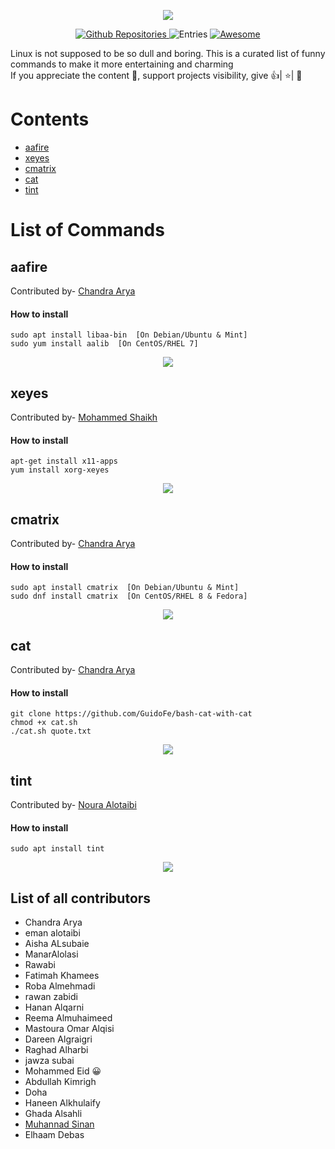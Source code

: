 <p align="center">
  <img src="https://github.com/chandradeoarya/awesome-linux-commands/blob/master/dancing-linux.gif?raw=true" />
</p>

<p align="center">

  <a href="https://github.com/search?q=linux&type=Repositories">
    <img alt="Github Repositories" src="https://img.shields.io/badge/Repos-1-brightgreen.svg" />
  </a>
  <img alt="Entries" src="https://img.shields.io/badge/Items-1-lightgrey.svg" />
  <a href="https://github.com/sindresorhus/awesome">
    <img alt="Awesome" src="https://cdn.rawgit.com/sindresorhus/awesome/d7305f38d29fed78fa85652e3a63e154dd8e8829/media/badge.svg" />
  </a>
</p>

Linux is not supposed to be so dull and boring. This is a curated list of funny commands to make it more entertaining and charming<br>
If you appreciate the content 📖, support projects visibility, give 👍| ⭐| 👏

# Contents <!-- omit in toc -->

<!-- TOC -->

- [aafire](#aafire)
- [xeyes](#xeyes)
- [cmatrix](#cmatrix)
- [cat](#cat)
- [tint](#tint)

<!-- /TOC -->


# List of Commands

## aafire
Contributed by- <a href="https://www.linkedin.com/in/chandradeoarya">Chandra Arya</a>

#### How to install 
```
sudo apt install libaa-bin  [On Debian/Ubuntu & Mint]
sudo yum install aalib  [On CentOS/RHEL 7]
```

<p align="center">
  <img src="https://github.com/chandradeoarya/awesome-linux-commands/blob/master/gifs/aafire.gif?raw=true" />
</p>

## xeyes
Contributed by- <a href="#">Mohammed Shaikh</a>

#### How to install 
```
apt-get install x11-apps
yum install xorg-xeyes
```

<p align="center">
  <img src="https://github.com/chandradeoarya/awesome-linux-commands/blob/master/gifs/xeyes.gif?raw=true" />
</p>


## cmatrix
Contributed by- <a href="https://www.linkedin.com/in/chandradeoarya">Chandra Arya</a>

#### How to install 
```
sudo apt install cmatrix  [On Debian/Ubuntu & Mint]
sudo dnf install cmatrix  [On CentOS/RHEL 8 & Fedora]
```

<p align="center">
  <img src="https://github.com/chandradeoarya/awesome-linux-commands/blob/master/gifs/cmatrix.gif?raw=true" />
</p>

## cat
Contributed by- <a href="https://www.linkedin.com/in/chandradeoarya">Chandra Arya</a>

#### How to install 
```
git clone https://github.com/GuidoFe/bash-cat-with-cat
chmod +x cat.sh
./cat.sh quote.txt
```

<p align="center">
  <img src="https://github.com/chandradeoarya/awesome-linux-commands/blob/master/gifs/cat.gif?raw=true" />
</p>

## tint
Contributed by- <a href="#">Noura Alotaibi</a>

#### How to install 
```
sudo apt install tint
```

<p align="center">
  <img src="https://github.com/chandradeoarya/awesome-linux-commands/blob/master/gifs/tint.gif?raw=true" />
</p>

## List of all contributors
- Chandra Arya
- eman alotaibi
- Aisha ALsubaie
- ManarAlolasi
- Rawabi
- Fatimah Khamees
- Roba Almehmadi
- rawan zabidi
- Hanan Alqarni
- Reema Almuhaimeed
- Mastoura Omar Alqisi
- Dareen Algraigri
- Raghad Alharbi
- jawza subai
- Mohammed Eid :grinning:
- Abdullah Kimrigh
- Doha 
- Haneen Alkhulaify
- Ghada Alsahli
- [Muhannad Sinan](https://github.com/MohanadSinan)
- Elhaam Debas
